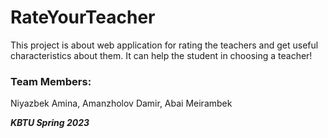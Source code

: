 # RateYourTeacher

This project is about web application for rating the teachers and get useful characteristics about them. It can help the student in choosing a teacher!
### Team Members:

Niyazbek Amina, Amanzholov Damir, Abai Meirambek

_**KBTU Spring 2023**_
